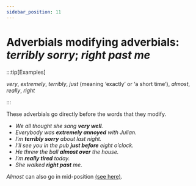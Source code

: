 ```yaml
---
sidebar_position: 11
---
```


# Adverbials modifying adverbials: *terribly sorry*; *right past me*

:::tip[Examples]

*very*, *extremely*, *terribly*, *just* (meaning ‘exactly’ or ‘a short time’), *almost*, *really*, *right*

:::

These adverbials go directly before the words that they modify.

- *We all thought she sang **very well**.*
- *Everybody was **extremely annoyed** with Julian.*
- *I’m **terribly sorry** about last night.*
- *I’ll see you in the pub **just before** eight o’clock.*
- *He threw the ball **almost over** the house.*
- *I’m **really tired** today.*
- *She walked **right past** me.*

*Almost* can also go in mid-position [(see here)](./indefinite-frequency-certainty-and-completeness#adverbials-of-completeness-practically-partly-etc).
